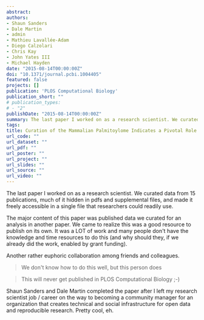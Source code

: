 ```yaml
---
abstract:
authors:
- Shaun Sanders
- Dale Martin
- admin
- Mathieu Lavallée-Adam
- Diego Calzolari
- Chris Kay
- John Yates III
- Michael Hayden
date: "2015-08-14T00:00:00Z"
doi: "10.1371/journal.pcbi.1004405"
featured: false
projects: []
publication: 'PLOS Computational Biology'
publication_short: ""
# publication_types:
# - "2"
publishDate: "2015-08-14T00:00:00Z"
summary: The last paper I worked on as a research scientist. We curated data from 15 publications, much of it hidden in pdfs and supplemental files, and made it freely accessible in a single file that researchers could readily use.
tags:
title: Curation of the Mammalian Palmitoylome Indicates a Pivotal Role for Palmitoylation in Diseases and Disorders of the Nervous System and Cancers
url_code: ""
url_dataset: ""
url_pdf: ""
url_poster: ""
url_project: ""
url_slides: ""
url_source: ""
url_video: ""
---
```

The last paper I worked on as a research scientist. We curated data from 15 publications, much of it hidden in pdfs and supplemental files, and made it freely accessible in a single file that researchers could readily use.

The major content of this paper was published data we curated for an analysis in another paper. We came to realize this was a good resource to publish on its own. It was a LOT of work and many people don't have the knowledge and time resources to do this (and why should they, if we already did the work, enabled by grant funding).

Another rather euphoric collaboration among friends and colleagues. 

> We don't know how to do this well, but this person does

> This will never get published in PLOS Computational Biology ;-)

Shaun Sanders and Dale Martin completed the paper after I left my research scientist job / career on the way to becoming a community manager for an organization that creates technical and social infrastructure for open data and reproducible research. Pretty cool, eh.
